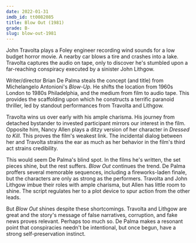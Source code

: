 ```yaml
---
date: 2022-01-31
imdb_id: tt0082085
title: Blow Out (1981)
grade: B-
slug: blow-out-1981
---
```


John Travolta plays a Foley engineer recording wind sounds for a low budget horror movie. A nearby car blows a tire and crashes into a lake. Travolta captures the audio on tape, only to discover he's stumbled upon a far-reaching conspiracy executed by a sinister John Lithgow.

<!-- end -->

Writer/director Brian De Palma steals the concept (and title) from Michelangelo Antonioni's <span data-imdb-id="tt0060176">_Blow-Up_</span>. He shifts the location from 1960s London to 1980s Philadelphia, and the medium from film to audio tape. This provides the scaffolding upon which he constructs a terrific paranoid thriller, led by standout performances from Travolta and Lithgow.

Travolta wins us over early with his ample charisma. His journey from detached bystander to invested participant mirrors our interest in the film. Opposite him, Nancy Allen plays a ditzy version of her character in <span data-imdb-id="tt0080661">_Dressed to Kill_</span>. This proves the film's weakest link. The incidental dialog between her and Travolta strains the ear as much as her behavior in the film's third act strains credibility.

This would seem De Palma's blind spot. In the films he's written, the set pieces shine, but the rest suffers. _Blow Out_ continues the trend. De Palma proffers several memorable sequences, including a fireworks-laden finale, but the characters are only as strong as the performers. Travolta and John Lithgow imbue their roles with ample charisma, but Allen has little room to shine. The script regulates her to a plot device to spur action from the other leads.

But _Blow Out_ shines despite these shortcomings. Travolta and Lithgow are great and the story's message of false narratives, corruption, and fake news proves relevant. Perhaps too much so. De Palma makes a resonant point that conspiracies needn't be intentional, but once begun, have a strong self-preservation instinct.